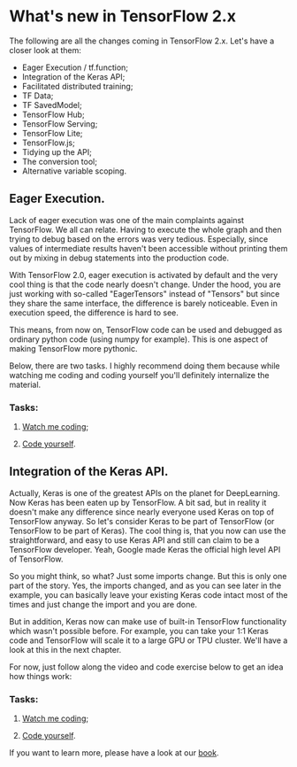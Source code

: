 # What's new in TensorFlow 2.x

The following are all the changes coming in TensorFlow 2.x. Let's have a closer look at them:

* Eager Execution / tf.function;
* Integration of the Keras API;
* Facilitated distributed training;
* TF Data;
* TF SavedModel;
* TensorFlow Hub;
* TensorFlow Serving;
* TensorFlow Lite;
* TensorFlow.js;
* Tidying up the API;
* The conversion tool;
* Alternative variable scoping.
  

## Eager Execution.


Lack of eager execution was one of the main complaints against TensorFlow. We all can relate. Having to execute the whole graph and then trying to debug based on the errors was very tedious. Especially, since values of intermediate results haven't been accessible without printing them out by mixing in debug statements into the production code.

With TensorFlow 2.0, eager execution is activated by default and the very cool thing is that the code nearly doesn't change. Under the hood, you are just working with so-called "EagerTensors" instead of "Tensors" but since they share the same interface, the difference is barely noticeable. Even in execution speed, the difference is hard to see. 

This means, from now on, TensorFlow code can be used and debugged as ordinary python code (using numpy for example). This is one aspect of making TensorFlow more pythonic.

Below, there are two tasks. I highly recommend doing them because while watching me coding and coding yourself you'll definitely internalize the material.

### Tasks:

1. [Watch me coding](https://www.youtube.com/watch?v=J3_b4461qxU);


2. [Code yourself](https://github.com/romeokienzler/TensorFlow/blob/master/notebooks/tf2.eagerexec.ipynb). 

## Integration of the Keras API.

Actually, Keras is one of the greatest APIs on the planet for DeepLearning. Now Keras has been eaten up by TensorFlow. A bit sad, but in reality it doesn't make any difference since nearly everyone used Keras on top of TensorFlow anyway. So let's consider Keras to be part of TensorFlow (or TensorFlow to be part of Keras). The cool thing is, that you now can use the straightforward, and easy to use Keras API and still can claim to be a TensorFlow developer. Yeah, Google made Keras the official high level API of TensorFlow.

So you might think, so what? Just some imports change. But this is only one part of the story. Yes, the imports changed, and as you can see later in the example, you can basically leave your existing Keras code intact most of the times and just change the import and you are done.

But in addition, Keras now can make use of built-in TensorFlow functionality which wasn't possible before. For example, you can take your 1:1 Keras code and TensorFlow will scale it to a large GPU or TPU cluster. We'll have a look at this in the next chapter.

For now, just follow along the video and code exercise below to get an idea how things work:

### Tasks:

1. [Watch me coding](https://www.youtube.com/watch?v=D4mJZQdgV0Y);


2. [Code yourself](https://github.com/romeokienzler/TensorFlow/blob/master/notebooks/tf2.keras.ipynb).



If you want to learn more, please have a look at our [book](https://learning.oreilly.com/library/view/whats-new-in/9781492073727/).

